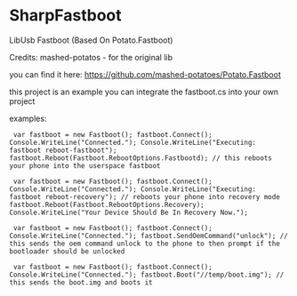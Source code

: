 # SharpFastboot
LibUsb Fastboot (Based On Potato.Fastboot)

Credits: mashed-potatos - for the original lib

you can find it here: https://github.com/mashed-potatoes/Potato.Fastboot

this project is an example you can integrate the fastboot.cs into your own project


examples:


` var fastboot = new Fastboot();
    fastboot.Connect();
    Console.WriteLine("Connected.");
    Console.WriteLine("Executing: fastboot reboot-fastboot"); 
    fastboot.Reboot(Fastboot.RebootOptions.Fastbootd); // this reboots your phone into the userspace fastboot`

` var fastboot = new Fastboot();
        fastboot.Connect();
        Console.WriteLine("Connected.");
        Console.WriteLine("Executing: fastboot reboot-recovery"); // reboots your phone into recovery mode
        fastboot.Reboot(Fastboot.RebootOptions.Recovery);
        Console.WriteLine("Your Device Should Be In Recovery Now.");`
  
 ` var fastboot = new Fastboot();
        fastboot.Connect();
        Console.WriteLine("Connected.");
        fastboot.SendOemCommand("unlock"); // this sends the oem command unlock to the phone to then prompt if the bootloader should be unlocked`
        
 ` var fastboot = new Fastboot();
        fastboot.Connect();
        Console.WriteLine("Connected.");
        fastboot.Boot("//temp/boot.img"); // this sends the boot.img and boots it`
        
        
